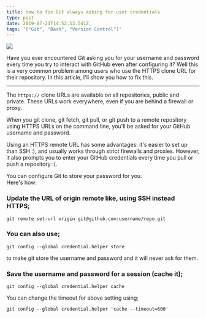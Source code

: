 ```yaml
---
title: How to fix Git always asking for user credentials
type: post
date: 2019-07-21T14:52:13.541Z
tags: '["Git", "Bash", "Version Control"]'
---
```

![](https://res.cloudinary.com/iambeejayayo/image/upload/v1563722428/blog/0003/banner.png)

Have you ever encountered Git asking you for your username and password every time you try to interact with GitHub even after configuring it? Well this is a very common problem among users who use the HTTPS clone URL for their repository.
In this article, I'll show you how to fix this.

---

The `https://` clone URLs are available on all repositories, public and private. These URLs work everywhere, even if you are behind a firewall or proxy.

When you git clone, git fetch, git pull, or git push to a remote repository using HTTPS URLs on the command line, you'll be asked for your GitHub username and password.

Using an HTTPS remote URL has some advantages: it's easier to set up than SSH :), and usually works through strict firewalls and proxies. However, it also prompts you to enter your GitHub credentials every time you pull or push a repository :(.

You can configure Git to store your password for you. <br>
Here's how:

### Update the URL of origin remote like, using SSH instead HTTPS;

```
git remote set-url origin git@github.com:username/repo.git
```

### You can also use;

```
git config --global credential.helper store
```

to make git store the username and password and it will never ask for them. 

### Save the username and password for a session (cache it);

```
git config --global credential.helper cache
```

You can change the timeout for above setting using;

```
git config --global credential.helper 'cache --timeout=600'
```
